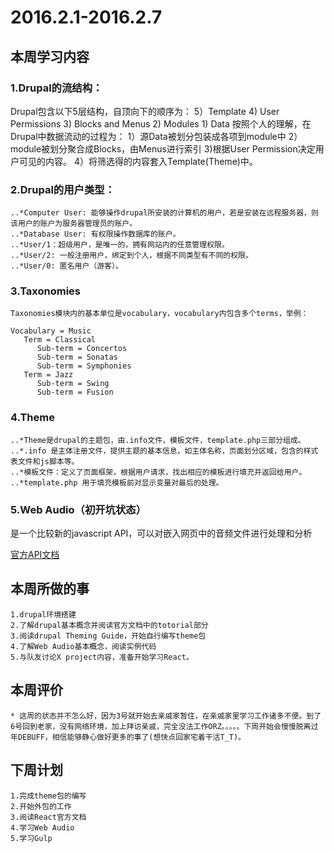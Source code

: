 # 2016.2.1-2016.2.7

## 本周学习内容

### 1.Drupal的流结构：
  Drupal包含以下5层结构，自顶向下的顺序为：
    5）Template
    4)  User Permissions
    3)  Blocks and Menus
    2)  Modules
    1)   Data
   按照个人的理解，在Drupal中数据流动的过程为：
    1）源Data被划分包装成各项到module中
    2）module被划分聚合成Blocks，由Menus进行索引
    3)根据User Permission决定用户可见的内容。
    4）将筛选得的内容套入Template(Theme)中。

### 2.Drupal的用户类型：
    ..*Computer User: 能够操作drupal所安装的计算机的用户，若是安装在远程服务器，则该用户的账户为服务器管理员的账户。
    ..*Database User: 有权限操作数据库的账户。
    ..*User/1：超级用户，是唯一的，拥有网站内的任意管理权限。
    ..*User/2: 一般注册用户，绑定到个人，根据不同类型有不同的权限。
    ..*User/0: 匿名用户（游客）。

### 3.Taxonomies
    Taxonomies模块内的基本单位是vocabulary，vocabulary内包含多个terms，举例：
    
    Vocabulary = Music
       Term = Classical
          Sub-term = Concertos
          Sub-term = Sonatas
          Sub-term = Symphonies
       Term = Jazz
          Sub-term = Swing
          Sub-term = Fusion

###  4.Theme
    ..*Theme是drupal的主题包，由.info文件，模板文件，template.php三部分组成。
    ..*.info 是主体注册文件，提供主题的基本信息，如主体名称，页面划分区域，包含的样式表文件和js脚本等。
    ..*模板文件：定义了页面框架，根据用户请求，找出相应的模板进行填充并返回给用户。
    ..*template.php 用于填充模板前对显示变量对最后的处理。

### 5.Web Audio（初开坑状态）
  是一个比较新的javascript API，可以对嵌入网页中的音频文件进行处理和分析

  [官方API文档](https://developer.mozilla.org/en-US/docs/Web/API/Web_Audio_API)


## 本周所做的事
    
    1.drupal环境搭建
    2.了解drupal基本概念并阅读官方文档中的totorial部分
    3.阅读drupal Theming Guide，开始自行编写theme包
    4.了解Web Audio基本概念，阅读实例代码
    5.与队友讨论X project内容，准备开始学习React。

## 本周评价

    * 这周的状态并不怎么好，因为3号就开始去亲戚家暂住，在亲戚家里学习工作诸多不便。到了6号回到老家，没有网络环境，加上拜访亲戚，完全没法工作ORZ。。。。。下周开始会慢慢脱离过年DEBUFF，相信能够静心做好更多的事了(想快点回家宅着干活T_T)。

## 下周计划
 
    1.完成theme包的编写
    2.开始外包的工作
    3.阅读React官方文档
    4.学习Web Audio
    5.学习Gulp

